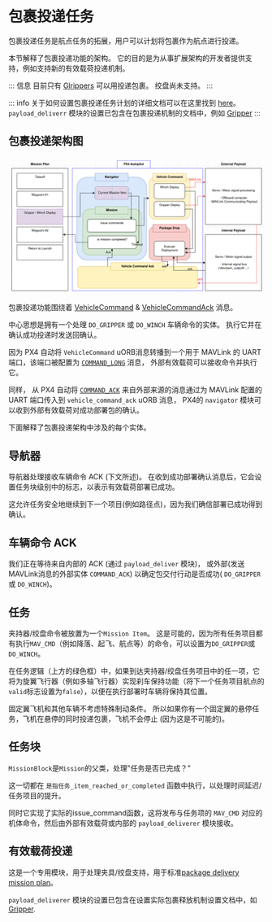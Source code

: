 # 包裹投递任务

<Badge type="tip" text="PX4 v1.14" />

包裹投递任务是航点任务的拓展，用户可以计划将包裹作为航点进行投递。

本节解释了包裹投递功能的架构。 它的目的是为从事扩展架构的开发者提供支持，例如支持新的有效载荷投递机制。

::: 信息
目前只有 [Glrippers](../peripherals/gripper.md) 可以用投递包裹。 绞盘尚未支持。
:::

::: info
关于如何设置包裹投递任务计划的详细文档可以在这里找到 [here](../flying/package_delivery_mission.md)。 `payload_deliverr` 模块的设置已包含在包裹投递机制的文档中，例如 [Gripper](../peripherals/gripper.md#px4-configuration)
:::

## 包裹投递架构图

![包裹投递架构概述](../../assets/advanced_config/payload_delivery_mission_architecture.png)

包裹投递功能围绕着 [VehicleCommand](../msg_docs/VehicleCommand.md) & [VehicleCommandAck](../msg_docs/VehicleCommandAck.md) 消息。

中心思想是拥有一个处理 `DO_GRIPPER` 或 `DO_WINCH` 车辆命令的实体。 执行它并在确认成功投递时发送回确认。

因为 PX4 自动将 `VehicleCommand` uORB消息转播到一个用于 MAVLink 的 UART 端口，该端口被配置为 [`COMMAND_LONG`](https://mavlink.io/en/messages/common.html#COMMAND_LONG) 消息， 外部有效载荷可以接收命令并执行它。

同样， 从 PX4 自动将 [`COMMAND_ACK`](https://mavlink.io/en/messages/common.html#COMMAND_ACK) 来自外部来源的消息通过为 MAVLink 配置的 UART 端口传入到 `vehicle_command_ack` uORB 消息， PX4的 `navigator` 模块可以收到外部有效载荷对成功部署包的确认。

下面解释了包裹投递架构中涉及的每个实体。

## 导航器

导航器处理接收车辆命令 ACK (下文所述)。 在收到成功部署确认消息后，它会设置任务块级别中的标志，以表示有效载荷部署已成功。

这允许任务安全地继续到下一个项目(例如路径点)，因为我们确信部署已成功得到确认。

## 车辆命令 ACK

我们正在等待来自内部的 ACK (通过 `payload_deliver` 模块)， 或外部(发送MAVLink消息的外部实体 `COMMAND_ACK`) 以确定包交付行动是否成功( `DO_GRIPPER` 或 `DO_WINCH`)。

## 任务

夹持器/绞盘命令被放置为一个`Mission Item`。 这是可能的，因为所有任务项目都有执行`MAV_CMD`（例如降落、起飞、航点等）的命令，可以设置为`DO_GRIPPER`或`DO_WINCH`。

在任务逻辑（上方的绿色框）中，如果到达夹持器/绞盘任务项目中的任一项，它将为旋翼飞行器（例如多轴飞行器）实现刹车保持功能（将下一个任务项目航点的`valid`标志设置为`false`），以便在执行部署时车辆将保持其位置。

固定翼飞机和其他车辆不考虑特殊制动条件。 所以如果你有一个固定翼的悬停任务，飞机在悬停的同时投递包裹，飞机不会停止 (因为这是不可能的)。

## 任务块

`MissionBlock`是`Mission`的父类，处理"任务是否已完成？"

这一切都在 `是指任务_item_reached_or_completed` 函数中执行，以处理时间延迟/任务项目的提升。

同时它实现了实际的issue_command函数，这将发布与任务项的 `MAV_CMD` 对应的机体命令，然后由外部有效载荷或内部的 `payload_deliverer` 模块接收。

## 有效载荷投递

这是一个专用模块，用于处理夹具/绞盘支持，用于标准[package delivery mission plan](../flying/package_delivery_mission.md)。

`payload_deliverer` 模块的设置已包含在设置实际包裹释放机制设置文档中，如 [Gripper](../peripherals/gripper.md#px4-configuration).
